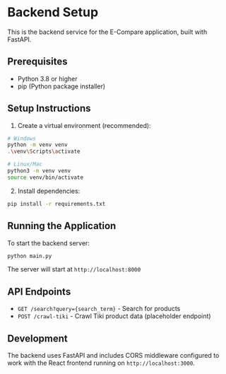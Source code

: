 # Backend Setup

This is the backend service for the E-Compare application, built with FastAPI.

## Prerequisites

- Python 3.8 or higher
- pip (Python package installer)

## Setup Instructions

1. Create a virtual environment (recommended):
```bash
# Windows
python -m venv venv
.\venv\Scripts\activate

# Linux/Mac
python3 -m venv venv
source venv/bin/activate
```

2. Install dependencies:
```bash
pip install -r requirements.txt
```

## Running the Application

To start the backend server:
```bash
python main.py
```

The server will start at `http://localhost:8000`

## API Endpoints

- `GET /search?query={search_term}` - Search for products
- `POST /crawl-tiki` - Crawl Tiki product data (placeholder endpoint)

## Development

The backend uses FastAPI and includes CORS middleware configured to work with the React frontend running on `http://localhost:3000`. 
